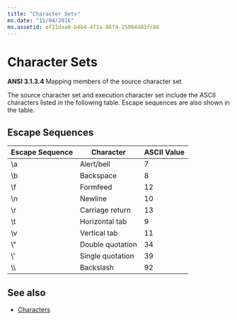 ```yaml
---
title: "Character Sets"
ms.date: "11/04/2016"
ms.assetid: ef21daa0-b4b4-4f1a-86f4-25904d83fc86
---
```

# Character Sets

**ANSI 3.1.3.4** Mapping members of the source character set

The source character set and execution character set include the ASCII characters listed in the following table. Escape sequences are also shown in the table.

## Escape Sequences

|Escape Sequence|Character|ASCII Value|
|---------------------|---------------|-----------------|
|&#92;a|Alert/bell|7|
|&#92;b|Backspace|8|
|&#92;f|Formfeed|12|
|&#92;n|Newline|10|
|&#92;r|Carriage return|13|
|&#92;t|Horizontal tab|9|
|&#92;v|Vertical tab|11|
|&#92;"|Double quotation|34|
|&#92;'|Single quotation|39|
|&#92;&#92;|Backslash|92|

## See also

- [Characters](../c-language/characters.md)
